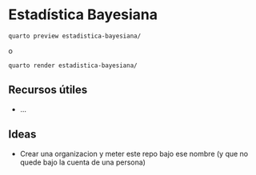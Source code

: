 # Estadística Bayesiana

```
quarto preview estadistica-bayesiana/
```

o

```
quarto render estadistica-bayesiana/
```

## Recursos útiles

* ...

## Ideas

* Crear una organizacion y meter este repo bajo ese nombre (y que no quede bajo la cuenta de una persona)

